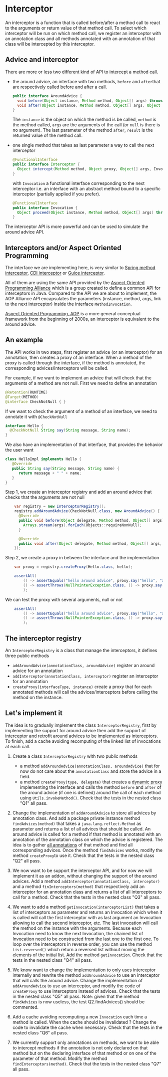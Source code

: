 # Interceptor

An interceptor is a function that is called before/after a method call to react to the arguments or return value
of that method call. To select which interceptor will be run on which method call, we register
an interceptor with an annotation class and all methods annotated with an annotation of that class will be
intercepted by this interceptor.

## Advice and interceptor

There are more or less two different kind of API to intercept a method call.
- the around advice, an interface with two methods, `before` and `after`that are respectively called
  before and after a call.
  ```java
  public interface AroundAdvice {
    void before(Object instance, Method method, Object[] args) throws Throwable;
    void after(Object instance, Method method, Object[] args, Object result) throws Throwable;
  }
  ```
  The `instance` is the object on which the method is be called, `method` is the method called,
  `args` are the arguments of the call (or `null` is there is no argument).
  The last parameter of the method `after`, `result` is the returned value of the method call.

- one single method that takes as last parameter a way to call the next interceptor
  ```java
  @FunctionalInterface
  public interface Interceptor {
    Object intercept(Method method, Object proxy, Object[] args, Invocation invocation) throws Throwable;
  }
  ```
  with `Invocation` a functional interface corresponding to the next interceptor i.e. an interface
  with an abstract method bound to a specific interceptor (partially applied if you prefer).
  ```java
  @FunctionalInterface
  public interface Invocation {
    Object proceed(Object instance, Method method, Object[] args) throws Throwable;
  }
  ```

The interceptor API is more powerful and can be used to simulate the around advice API.


## Interceptors and/or Aspect Oriented Programming

The interface we are implementing here, is very similar to
[Spring method interceptor](https://docs.spring.io/spring-framework/docs/current/javadoc-api/org/aopalliance/intercept/MethodInterceptor.html),
[CDI interceptor](https://docs.oracle.com/javaee/6/tutorial/doc/gkhjx.html) or
[Guice interceptor](https://www.baeldung.com/guice).

All of them are using the same API provided by the
[Aspect Oriented Programming Alliance](http://aopalliance.sourceforge.net/)
which is a group created to define a common API for interceptors in Java.
Compared to the API we are about to implement, the AOP Alliance API encapsulates the parameters
(instance, method, args, link to the next interceptor) inside the interface `MethodInvocation`.

[Aspect Oriented Programming, AOP](https://en.wikipedia.org/wiki/Aspect-oriented_programming) is a more general
conceptual framework from the beginning of 2000s, an interceptor is equivalent to the around advice.


## An example

The API works in two steps, first register an advice (or an interceptor) for an annotation,
then creates a proxy of an interface. When a method of the proxy is called through the interface,
if the method is annotated, the corresponding advices/interceptors will be called. 

For example, if we want to implement an advice that will check that the arguments of a method are not null.
First we need to define an annotation

```java
@Retention(RUNTIME)
@Target(METHOD)
@interface CheckNotNull { }
```

If we want to check the argument of a method of an interface, we need to annotate it with `@CheckNotNull`
```java
interface Hello {
  @CheckNotNull String say(String message, String name);
}
```

We also have an implementation of that interface, that provides the behavior the user want
```java
class HelloImpl implements Hello {
   @Override
   public String say(String message, String name) {
      return message + " " + name;
   }
}
```

Step 1, we create an interceptor registry and add an around advice that checks that the arguments are not null
```java
    var registry = new InterceptorRegistry();
    registry.addAroundAdvice(CheckNotNull.class, new AroundAdvice() {
      @Override
      public void before(Object delegate, Method method, Object[] args) {
        Arrays.stream(args).forEach(Objects::requireNonNull);
      }

      @Override
      public void after(Object delegate, Method method, Object[] args, Object result) {}
    });
```

Step 2, we create a proxy in between the interface and the implementation 
```java
    var proxy = registry.createProxy(Hello.class, hello);

    assertAll(
        () -> assertEquals("hello around advice", proxy.say("hello", "around advice")),
        () -> assertThrows(NullPointerException.class, () -> proxy.say("hello", null))
        );
```

We can test the proxy with several arguments, null or not
```java
    assertAll(
        () -> assertEquals("hello around advice", proxy.say("hello", "around advice")),
        () -> assertThrows(NullPointerException.class, () -> proxy.say("hello", null))
        );
```


## The interceptor registry

An `InterceptorRegistry` is a class that manage the interceptors, it defines three public methods
- `addAroundAdvice(annotationClass, aroundAdvice)` register an around advice for an annotation
- `addInterceptor(annotationClass, interceptor)` register an interceptor for an annotation
- `createProxy(interfaceType, instance)` create a proxy that for each annotated methods will call
   the advices/interceptors before calling the method on the instance.



## Let's implement it

The idea is to gradually implement the class `InterceptorRegistry`, first by implementing the support
for around advice then add the support of interceptor and retrofit around advices to be implemented
as interceptors. To finish, add a cache avoiding recomputing of the linked list of invocations
at each call.


1. Create a class `InterceptorRegistry` with two public methods
   - a method `addAroundAdvice(annotationClass, aroundAdvice)` that for now do not care about the
   `annotationClass` and store the advice in a field.
   - a method `createProxy(type, delegate)` that creates a [dynamic proxy](../COMPANION.md#dynamic-proxy)
     implementing the interface and calls the method `before` and `after` of the around advice
     (if one is defined) around the call of each method using `Utils.invokeMethod()`.
   Check that the tests in the nested class "Q1" all pass.
   

2. Change the implementation of `addAroundAdvice` to store all advices by annotation class.
   And add a package private instance method `findAdvices(method)` that takes a `java.lang.reflect.Method` as
   parameter and returns a list of all advices that should be called.
   An around advice is called for a method if that method is annotated with an annotation of
   the annotation class on which the advice is registered.
   The idea is to gather [all annotations](../COMPANION.md#annotation) of that method
   and find all corresponding advices.
   Once the method `findAdvices` works, modify the method `createProxy`to use it.
   Check that the tests in the nested class "Q2" all pass.


3. We now want to be support the interceptor API, and for now we will implement it as an addon,
   without changing the support of the around advices.
   Add a method `addInterceptor(annotationClass, interceptor)` and a method
   `finInterceptors(method)` that respectively add an interceptor for an annotation class and
   returns a list of all interceptors to call for a method.
   Check that the tests in the nested class "Q3" all pass.


4. We want to add a method `getInvocation(interceptorList)` that takes a list of interceptors
   as parameter and returns an Invocation which when it is called will call the first interceptor
   with as last argument an Invocation allowing to call the second interceptor, etc.
   The last invocation will call the method on the instance with the arguments.
   Because each Invocation need to know the next Invocation, the chained list of Invocation
   need to be constructed from the last one to the first one.
   To loop over the interceptors in reverse order, you can use the method `List.reversed()`
   which return a reversed list without moving the elements of the initial list.
   Add the method `getInvocation`.
   Check that the tests in the nested class "Q4" all pass.


5. We know want to change the implementation to only uses interceptor internally
   and rewrite the method `addAroundAdvice` to use an interceptor that will calls
   the around advice.
   Change the implementation of `addAroundAdvice` to use an interceptor, and modify the
   code of `createProxy` to use interceptors instead of advices.
   Check that the tests in the nested class "Q5" all pass.
   Note: given that the method `findAdvices` is now useless, the test Q2.findAdvices() should be commented.

   
6. Add a cache avoiding recomputing a new `Invocation` each time a method is called.
   When the cache should be invalidated ? Change the code to invalidate the cache when necessary.
   Check that the tests in the nested class "Q6" all pass.


7. We currently support only annotations on methods, we want to be able to intercept methods if the annotation
   is not only declared on that method but on the declaring interface of that method or on one of the parameter
   of that method.
   Modify the method `findInterceptors(method)`.
   Check that the tests in the nested class "Q7" all pass.
